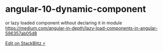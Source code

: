 # angular-10-dynamic-component
or lazy loaded component without declaring it in module
https://medium.com/angular-in-depth/lazy-load-components-in-angular-596357ab05d8

[Edit on StackBlitz ⚡️](https://stackblitz.com/edit/angular-10-dynamic-component)
